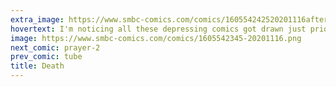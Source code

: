 ```yaml
---
extra_image: https://www.smbc-comics.com/comics/160554242520201116after.png
hovertext: I'm noticing all these depressing comics got drawn just prior to the election...
image: https://www.smbc-comics.com/comics/1605542345-20201116.png
next_comic: prayer-2
prev_comic: tube
title: Death
---
```


